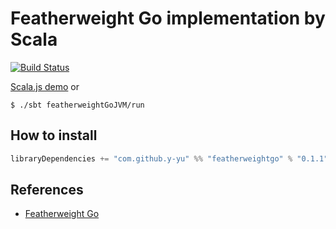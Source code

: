 Featherweight Go implementation by Scala
===========================================

[![Build Status](https://travis-ci.com/y-yu/featherweight_go.svg?branch=master)](https://travis-ci.com/y-yu/featherweight_go)

[Scala.js demo](https://y-yu.github.io/featherweight_go/) or

```console
$ ./sbt featherweightGoJVM/run
```

## How to install

```scala
libraryDependencies += "com.github.y-yu" %% "featherweightgo" % "0.1.1"
```

## References

- [Featherweight Go](https://arxiv.org/abs/2005.11710)
